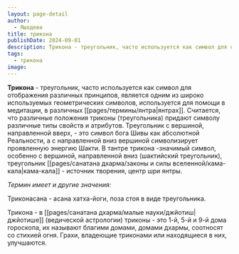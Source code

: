 ```yaml
---
layout: page-detail
author:
  - Яшодеви
title: трикона
publishDate: 2024-09-01
description: Трикона - треугольник, часто используется как символ для отображения различных принципов, является одним из широко используемых геометрических символов, используется для помощи в медитации, в различных янтрах. Считается, что различные положения триконы (треугольника) придают символу различные типы свойств и атрибутов. Треугольник с вершиной, направленной вверх, - это символ бога Шивы как абсолютной Реальности, а с направленной вниз вершиной символизирует проявленную энергию Шакти. В тантре трикона -значимый символ, особенно с вершиной, направленной вниз (шактийский треугольник), треугольник кама-кала - источник творения, центр шри янтры;
tags:
  - трикона
image:
---
```

**Трикона** - треугольник, часто используется как символ для отображения различных принципов, является одним из широко используемых геометрических символов, используется для помощи в медитации, в различных [[pages/термины/янтра|янтрах]]. Считается, что различные положения триконы (треугольника) придают символу различные типы свойств и атрибутов. Треугольник с вершиной, направленной вверх, - это символ бога Шивы как абсолютной Реальности, а с направленной вниз вершиной символизирует проявленную энергию Шакти. В тантре трикона -значимый символ, особенно с вершиной, направленной вниз (шактийский треугольник), треугольник [[pages/санатана дхарма/законы и силы вселенной/кама-кала|кама-кала]] - источник творения, центр шри янтры.

*Термин имеет и другие значения:*

Триконасана - асана хатха-йоги, поза стоя в виде треугольника.

Трикона - в [[pages/санатана дхарма/малые науки/джйотиш|джйотише]] (ведической астрологии) триконы - это 1-й, 5-й и 9-й дома гороскопа, их называют благими домами, домами дхармы, соотносят со стихией огня. Грахи, владеющие триконами или находящиеся в них, улучшаются.

